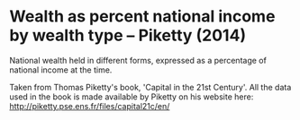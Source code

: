 # Wealth as percent national income by wealth type – Piketty (2014)

National wealth held in different forms, expressed as a percentage of national income at the time.

Taken from Thomas Piketty's book, 'Capital in the 21st Century'. All the data used in the book is made available by Piketty on his website here: http://piketty.pse.ens.fr/files/capital21c/en/